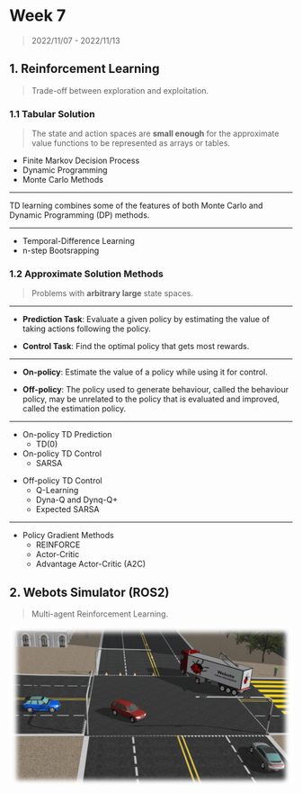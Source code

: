 # Week 7

> 2022/11/07 - 2022/11/13

## 1. Reinforcement Learning

> Trade-off between exploration and exploitation.

### 1.1 Tabular Solution

> The state and action spaces are **small enough** for the approximate value functions to be represented as arrays or tables.

- Finite Markov Decision Process
- Dynamic Programming
- Monte Carlo Methods

-------------

TD learning combines some of the features of both Monte Carlo and Dynamic Programming (DP) methods.

-------------

- Temporal-Difference Learning
- n-step Bootsrapping

### 1.2 Approximate Solution Methods

> Problems with **arbitrary large** state spaces.

-------------

- **Prediction Task**: Evaluate a given policy by estimating the value of taking actions following the policy.

- **Control Task**: Find the optimal policy that gets most rewards.

-------------

- **On-policy**: Estimate the value of a policy while using it for control.

- **Off-policy**: The policy used to generate behaviour, called the behaviour policy, may be unrelated to the policy that is evaluated and improved, called the estimation policy.

-------------

<!-- Treat the on-policy case with function approximation: -->

- On-policy TD Prediction
    - TD(0)
- On-policy TD Control
    - SARSA

<!-- The extension to function approximation turns out to be significantly di↵erent and harder for o↵-policy learning than it is for on-policy learning.  -->

- Off-policy TD Control
    - Q-Learning
    - Dyna-Q and Dynq-Q+
    - Expected SARSA

-------------

<!-- Methods that instead learn a parameterized policy that can select actions without consulting a value function. -->

- Policy Gradient Methods
    - REINFORCE
    - Actor-Critic
    - Advantage Actor-Critic (A2C)


## 2. Webots Simulator (ROS2)

> Multi-agent Reinforcement Learning.

![](https://raw.githubusercontent.com/cyberbotics/webots/R2021a/docs/automobile/images/titleweb.png)
